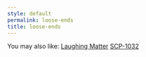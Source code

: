 ```yaml
---
style: default
permalink: loose-ends
title: loose-ends
---
```

You may also like:
[Laughing Matter](http://scp-wiki.net/laughing-matter)
[SCP-1032](http://scp-wiki.net/scp-1032)